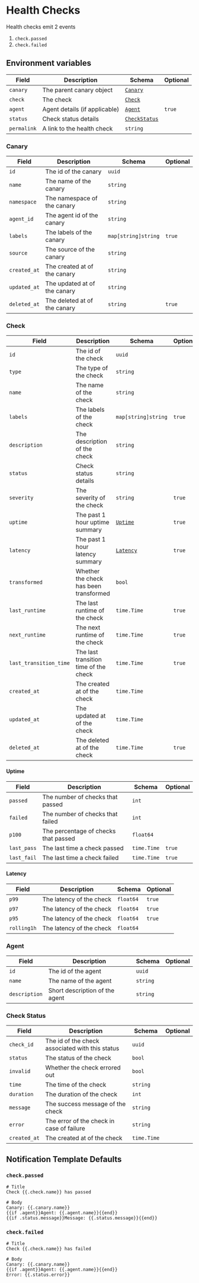 # Health Checks

Health checks emit 2 events

1. `check.passed`
2. `check.failed`

## Environment variables

| Field       | Description                   | Schema                         | Optional |
| ----------- | ----------------------------- | ------------------------------ | -------- |
| `canary`    | The parent canary object      | [`Canary`](#canary)            |          |
| `check`     | The check                     | [`Check`](#check)              |          |
| `agent`     | Agent details (if applicable) | [`Agent`](#agent)              | `true`   |
| `status`    | Check status details          | [`CheckStatus`](#check-status) |          |
| `permalink` | A link to the health check    | `string`                       |          |

### Canary

| Field        | Description                  | Schema              | Optional |
| ------------ | ---------------------------- | ------------------- | -------- |
| `id`         | The id of the canary         | `uuid`              |          |
| `name`       | The name of the canary       | `string`            |          |
| `namespace`  | The namespace of the canary  | `string`            |          |
| `agent_id`   | The agent id of the canary   | `string`            |          |
| `labels`     | The labels of the canary     | `map[string]string` | `true`   |
| `source`     | The source of the canary     | `string`            |          |
| `created_at` | The created at of the canary | `string`            |          |
| `updated_at` | The updated at of the canary | `string`            |          |
| `deleted_at` | The deleted at of the canary | `string`            | `true`   |

### Check

| Field                  | Description                            | Schema                | Optional |
| ---------------------- | -------------------------------------- | --------------------- | -------- |
| `id`                   | The id of the check                    | `uuid`                |          |
| `type`                 | The type of the check                  | `string`              |          |
| `name`                 | The name of the check                  | `string`              |          |
| `labels`               | The labels of the check                | `map[string]string`   | `true`   |
| `description`          | The description of the check           | `string`              |          |
| `status`               | Check status details                   | `string`              |          |
| `severity`             | The severity of the check              | `string`              | `true`   |
| `uptime`               | The past 1 hour uptime summary         | [`Uptime`](#uptime)   | `true`   |
| `latency`              | The past 1 hour latency summary        | [`Latency`](#latency) | `true`   |
| `transformed`          | Whether the check has been transformed | `bool`                |          |
| `last_runtime`         | The last runtime of the check          | `time.Time`           | `true`   |
| `next_runtime`         | The next runtime of the check          | `time.Time`           | `true`   |
| `last_transition_time` | The last transition time of the check  | `time.Time`           | `true`   |
| `created_at`           | The created at of the check            | `time.Time`           |          |
| `updated_at`           | The updated at of the check            | `time.Time`           |          |
| `deleted_at`           | The deleted at of the check            | `time.Time`           | `true`   |

#### Uptime

| Field       | Description                          | Schema      | Optional |
| ----------- | ------------------------------------ | ----------- | -------- |
| `passed`    | The number of checks that passed     | `int`       |          |
| `failed`    | The number of checks that failed     | `int`       |          |
| `p100`      | The percentage of checks that passed | `float64`   |          |
| `last_pass` | The last time a check passed         | `time.Time` | `true`   |
| `last_fail` | The last time a check failed         | `time.Time` | `true`   |

#### Latency

| Field       | Description              | Schema    | Optional |
| ----------- | ------------------------ | --------- | -------- |
| `p99`       | The latency of the check | `float64` | `true`   |
| `p97`       | The latency of the check | `float64` | `true`   |
| `p95`       | The latency of the check | `float64` | `true`   |
| `rolling1h` | The latency of the check | `float64` |          |

### Agent

| Field         | Description                    | Schema   | Optional |
| ------------- | ------------------------------ | -------- | -------- |
| `id`          | The id of the agent            | `uuid`   |          |
| `name`        | The name of the agent          | `string` |          |
| `description` | Short description of the agent | `string` |          |

### Check Status

| Field        | Description                                     | Schema      | Optional |
| ------------ | ----------------------------------------------- | ----------- | -------- |
| `check_id`   | The id of the check associated with this status | `uuid`      |          |
| `status`     | The status of the check                         | `bool`      |          |
| `invalid`    | Whether the check errored out                   | `bool`      |          |
| `time`       | The time of the check                           | `string`    |          |
| `duration`   | The duration of the check                       | `int`       |          |
| `message`    | The success message of the check                | `string`    |          |
| `error`      | The error of the check in case of failure       | `string`    |          |
| `created_at` | The created at of the check                     | `time.Time` |          |

## Notification Template Defaults

### `check.passed`

```
# Title
Check {{.check.name}} has passed

# Body
Canary: {{.canary.name}}
{{if .agent}}Agent: {{.agent.name}}{{end}}
{{if .status.message}}Message: {{.status.message}}{{end}}
```

### `check.failed`

```
# Title
Check {{.check.name}} has failed

# Body
Canary: {{.canary.name}}
{{if .agent}}Agent: {{.agent.name}}{{end}}
Error: {{.status.error}}
```

